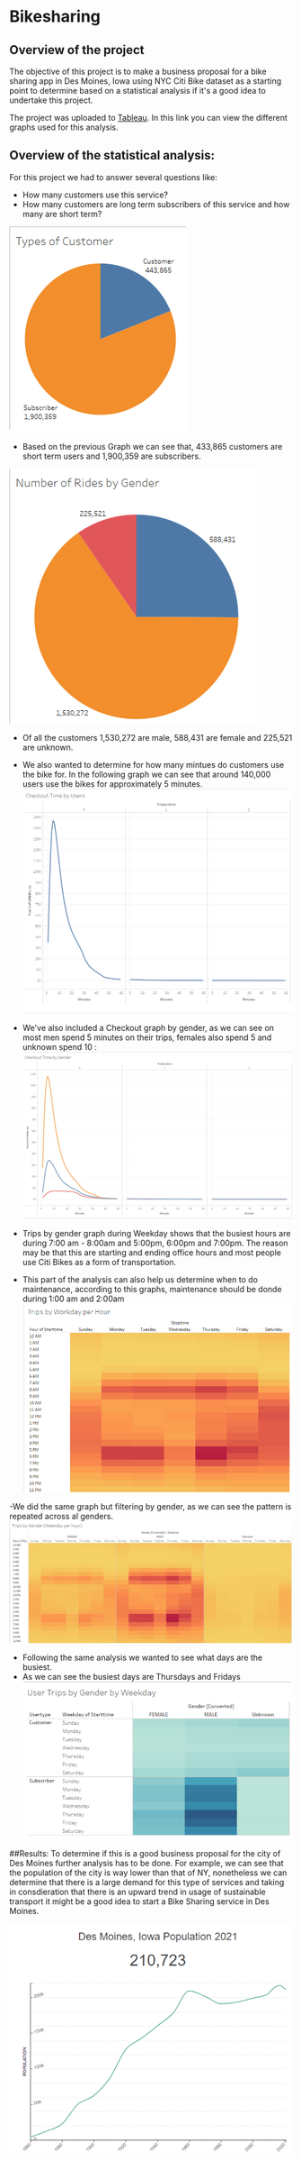 # Bikesharing
## Overview of the project
The objective of this project is to make a business proposal for a bike sharing app in Des Moines, Iowa using NYC Citi Bike dataset as a starting point to determine based on a statistical analysis if it's a good idea to undertake this project. 

The project was uploaded to [Tableau](https://public.tableau.com/profile/manuel8857#!/vizhome/NYCCitiBikeAnalysis_16179293820200/NYCBikes). In this link you can view the different graphs used for this analysis.

## Overview of the statistical analysis:

For this project we had to answer several questions like: 
- How many customers use this service?
- How many customers are long term subscribers of this service and how many are short term? 

![](graphs/TypesofCustomers.png)
 - Based on the previous Graph we can see that, 433,865 customers are short term users and 1,900,359 are subscribers.
 

![](graphs/NumberofRidesbyGender.png)
- Of all the customers 1,530,272 are male, 588,431 are female and 225,521 are unknown. 

- We also wanted to determine for how many mintues do customers use the bike for. In the following graph we can see that around 140,000 users use the bikes for approximately 5 minutes.
![](graphs/CheckoutTimebyUsers.png)

- We've also included a Checkout graph by gender, as we can see on most men spend 5 minutes on their trips, females also spend 5 and unknown spend 10 :
![](graphs/CheckoutByGender.png)

- Trips by gender graph during Weekday shows that the busiest hours are during 7:00 am - 8:00am and 5:00pm, 6:00pm and 7:00pm. The reason may be that this are starting and ending office hours and most people use Citi Bikes as a form of transportation.  
- This part of the analysis can also help us determine when to do maintenance, according to this graphs, maintenance should be donde during 1:00 am and 2:00am
![](graphs/TripsbyWorkdayperHour.png)

-We did the same graph but filtering by gender, as we can see the pattern is repeated across al genders. 
![](graphs/TripsbyGender.png)


- Following the same analysis we wanted to see what days are the busiest.
- As we can see the busiest days are Thursdays and Fridays
![](graphs/UserTripsbyGenderbyWeekday.png)

##Results:
To determine if this is a good business proposal for the city of Des Moines further analysis has to be done. For example, we can see that the population of the city is way lower than that of NY, nonetheless we can determine that there is a large demand for this type of services and taking in consdieration that there is an upward trend in usage of sustainable transport it might be a good idea to start a Bike Sharing service in Des Moines.

![](graphs/DesMoinesPopulation.png)






